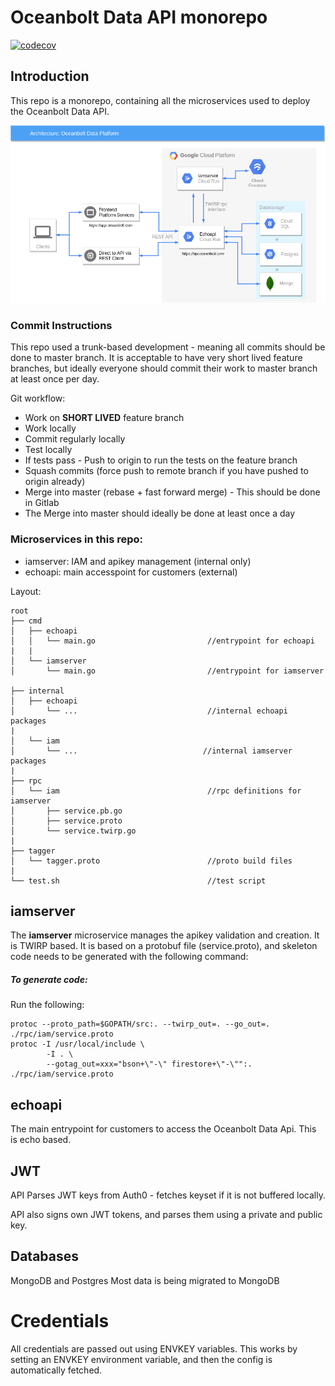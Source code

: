 # Oceanbolt Data API monorepo
[![codecov](https://codecov.io/gl/oceanbolt/iamserver/branch/master/graph/badge.svg?token=i8vFzG5tBo)](https://codecov.io/gl/oceanbolt/iamserver)


## Introduction

This repo is a monorepo, containing all the microservices used to deploy the Oceanbolt Data API.

![Architecture](docs/obdataapi.png)

### Commit Instructions

This repo used a trunk-based development - meaning all commits should be done to master branch.
It is acceptable to have very short lived feature branches, but ideally everyone should commit their work to master branch at least once per day.

Git workflow:
- Work on **SHORT LIVED** feature branch
- Work locally
- Commit regularly locally
- Test locally
- If tests pass - Push to origin to run the tests on the feature branch
- Squash commits (force push to remote branch if you have pushed to origin already)
- Merge into master (rebase + fast forward merge) - This should be done in Gitlab
- The Merge into master should ideally be done at least once a day


### Microservices in this repo:
- iamserver: IAM and apikey management (internal only)
- echoapi: main accesspoint for customers (external)

Layout:

```
root
├── cmd
│   ├── echoapi
│   │   └── main.go                         //entrypoint for echoapi
|   |
│   └── iamserver
│       └── main.go                         //entrypoint for iamserver

├── internal
│   ├── echoapi
│       └── ...                             //internal echoapi packages
|
│   └── iam
│       └── ...                            //internal iamserver packages
|
├── rpc 
│   └── iam                                 //rpc definitions for iamserver
│       ├── service.pb.go
│       ├── service.proto
│       └── service.twirp.go
|
├── tagger
│   └── tagger.proto                        //proto build files
|
└── test.sh                                 //test script

```

## iamserver
The **iamserver** microservice manages the apikey validation and creation. It is TWIRP based.
It is based on a protobuf file (service.proto), and skeleton code needs to be generated with the following command:
 
##### To generate code:
Run the following:

```shell script
protoc --proto_path=$GOPATH/src:. --twirp_out=. --go_out=. ./rpc/iam/service.proto
protoc -I /usr/local/include \
        -I . \
        --gotag_out=xxx="bson+\"-\" firestore+\"-\"":. ./rpc/iam/service.proto
```


## echoapi

The main entrypoint for customers to access the Oceanbolt Data Api. This is echo based.


## JWT 

API Parses JWT keys from Auth0 - fetches keyset if it is not buffered locally.

API also signs own JWT tokens, and parses them using a private and public key.

## Databases

MongoDB and Postgres
Most data is being migrated to MongoDB


# Credentials

All credentials are passed out using ENVKEY variables. This works by setting an ENVKEY environment variable, and then the config is automatically fetched.

